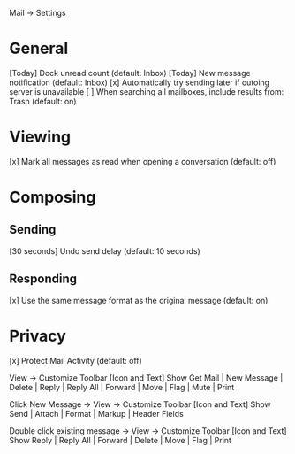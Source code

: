 Mail -> Settings
# General
[Today] Dock unread count (default: Inbox)
[Today] New message notification (default: Inbox)
[x] Automatically try sending later if outoing server is unavailable
[ ] When searching all mailboxes, include results from: Trash (default: on)

# Viewing
[x] Mark all messages as read when opening a conversation (default: off)

# Composing
## Sending
[30 seconds] Undo send delay (default: 10 seconds)
## Responding
[x] Use the same message format as the original message (default: on)

# Privacy
[x] Protect Mail Activity (default: off)

View -> Customize Toolbar
[Icon and Text] Show
Get Mail | New Message | Delete | Reply | Reply All | Forward |  Move | Flag | Mute | Print

Click New Message -> View -> Customize Toolbar
[Icon and Text] Show
Send | Attach | Format | Markup | Header Fields

Double click existing message -> View -> Customize Toolbar
[Icon and Text] Show
Reply | Reply All | Forward | Delete | Move | Flag | Print